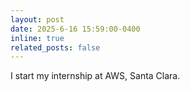 ```yaml
---
layout: post
date: 2025-6-16 15:59:00-0400
inline: true
related_posts: false
---
```



I start my internship at AWS, Santa Clara.
